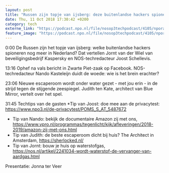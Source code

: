 ```yaml
---
layout: post
title: "Russen zijn topje van ijsberg: deze buitenlandse hackers spioneren nog meer in Nederland"
date: Thu, 11 Oct 2018 17:30:42 +0200
category: tech
externe_link: "https://podcast.npo.nl/file/nosop3techpodcast/4105/nporadio1_nosop3techpodcast_20181011_russen-zijn-topje-van-ijsberg-deze-buitenlandse-hackers-spioneren-nog-meer-in-nederland.mp3"
feature_image: "https://podcast.npo.nl/file/nosop3techpodcast/4105/nporadio1_nosop3techpodcast_20181011_russen-zijn-topje-van-ijsberg-deze-buitenlandse-hackers-spioneren-nog-meer-in-nederland.mp3"
---
```


0:00 De Russen zijn het topje van ijsberg: welke buitenlandse hackers spioneren nog meer in Nederland? Dat vertellen Jornt van der Wiel van beveiligingsbedrijf Kaspersky en NOS-techredacteur Joost Schellevis.

13:16 Ophef na vals bericht in Zwarte Piet-zaak op Facebook. NOS-techredacteur Nando Kasteleijn duidt de woede: wie is het brein erachter?

23:06 Nieuwe escaperoom wordt onder water gezet - met jou erin - in de strijd tegen de stijgende zeespiegel. Judith ten Kate, architect van Blue Mirror, vertelt over het spel.

31:45 Techtips van de gasten
*Tip van Joost: doe mee aan de privacytest: https://www.npo3.nl/de-privacytest/POMS_S_AT_5487672
* Tip van Nando: bekijk de documentaire Amazon zij met ons, https://www.vpro.nl/programmas/tegenlicht/kijk/afleveringen/2018-2019/amazon-zij-met-ons.html
* Tip van Judith: de beste escaperoom dicht bij huis? The Architect in Amsterdam, https://sherlocked.nl/
* Tip van Jornt: bouw je huis op waterstofgas, https://nos.nl/artikel/2241034-wordt-waterstof-de-vervanger-van-aardgas.html

Presentatie: Jonna ter Veer<img src="http://feeds.feedburner.com/~r/nosop3-tech-podcast/~4/NTBLT7TxHho" height="1" width="1" alt=""/>
